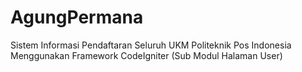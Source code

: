 # AgungPermana
Sistem Informasi Pendaftaran Seluruh UKM Politeknik Pos Indonesia Menggunakan Framework CodeIgniter (Sub Modul Halaman User)

